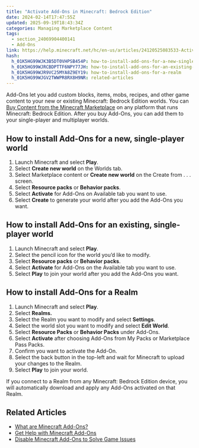 ```yaml
---
title: "Activate Add-Ons in Minecraft: Bedrock Edition"
date: 2024-02-14T17:47:55Z
updated: 2025-09-19T18:43:34Z
categories: Managing Marketplace Content
tags:
  - section_24069904400141
  - Add-Ons
link: https://help.minecraft.net/hc/en-us/articles/24120525083533-Activate-Add-Ons-in-Minecraft-Bedrock-Edition
hash:
  h_01K5HG99WJK3B5DT0VHPSB454P: how-to-install-add-ons-for-a-new-single-player-world
  h_01K5HG99WJRCBDPTTF6NPY77JH: how-to-install-add-ons-for-an-existing-single-player-world
  h_01K5HG99WJR9VC25MYA8Z9EY19: how-to-install-add-ons-for-a-realm
  h_01K5HG99WJGV2TWWPR8RX8H9NR: related-articles
---
```


Add-Ons let you add custom blocks, items, mobs, recipes, and other game content to your new or existing Minecraft: Bedrock Edition worlds. You can [Buy Content from the Minecraft Marketplace](../Buying-Marketplace-Content/Buy-Content-from-the-Minecraft-Marketplace.md) on any platform that runs Minecraft: Bedrock Edition. After you buy Add-Ons, you can add them to your single-player and multiplayer worlds.

## How to install Add-Ons for a new, single-player world 

1.  Launch Minecraft and select **Play**.
2.  Select **Create new world** on the Worlds tab.
3.  Select Marketplace content or **Create new world** on the Create from . . . screen.
4.  Select **Resource packs** or **Behavior packs**.
5.  Select **Activate** for Add-Ons on Available tab you want to use.
6.  Select **Create** to generate your world after you add the Add-Ons you want.

## How to install Add-Ons for an existing, single-player world 

1.  Launch Minecraft and select **Play**.
2.  Select the pencil icon for the world you’d like to modify.
3.  Select **Resource packs** or **Behavior packs**.
4.  Select **Activate** for Add-Ons on the Available tab you want to use.
5.  Select **Play** to join your world after you add the Add-Ons you want.

## How to install Add-Ons for a Realm

1.  Launch Minecraft and select **Play**.
2.  Select **Realms.**
3.  Select the Realm you want to modify and select **Settings**.
4.  Select the world slot you want to modify and select **Edit World**.
5.  Select **Resource Packs** or **Behavior Packs** under Add-Ons.
6.  Select **Activate** after choosing Add-Ons from My Packs or Marketplace Pass Packs.
7.  Confirm you want to activate the Add-On.
8.  Select the back button in the top-left and wait for Minecraft to upload your changes to the Realm.
9.  Select **Play** to join your world.

If you connect to a Realm from any Minecraft: Bedrock Edition device, you will automatically download and apply any Add-Ons activated on that Realm.

## Related Articles

- [What are Minecraft Add-Ons?](./What-are-Minecraft-Add-Ons.md)
- [Get Help with Minecraft Add-Ons](./Get-Help-with-Minecraft-Add-Ons.md)
- [Disable Minecraft Add-Ons to Solve Game Issues](./Disable-Minecraft-Add-Ons-to-Solve-Game-Issues.md)

